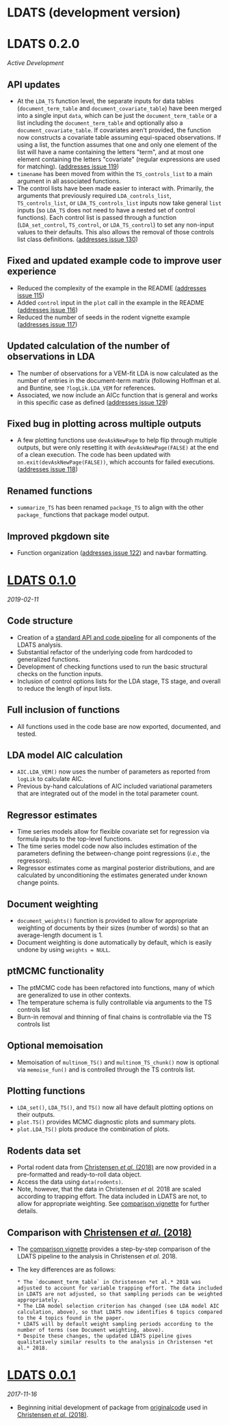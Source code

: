 # LDATS (development version)

# LDATS 0.2.0
*Active Development*

## API updates
* At the `LDA_TS` function level, the separate inputs for data tables (`document_term_table` and `document_covariate_table`) have been merged into a single input `data`, which can be just the `document_term_table` or a list including the `document_term_table` and optionally also a `document_covariate_table`. If covariates aren't provided, the function now constructs a covariate table assuming equi-spaced observations. If using a list, the function assumes that one and only one element of the list will have a name containing the letters "term", and at most one element containing the letters "covariate" (regular expressions are used for matching). ([addresses issue 119](https://github.com/weecology/LDATS/issues/119))
* `timename` has been moved from within the `TS_controls_list` to a main argument in all associated functions.
* The control lists have been made easier to interact with. Primarily, the arguments that previously required `LDA_controls_list`, `TS_controls_list`, or `LDA_TS_controls_list` inputs now take general `list` inputs (so  `LDA_TS` does not need to have a nested set of control functions). Each control list is passed through a function (`LDA_set_control`, `TS_control`, or `LDA_TS_control`) to set any non-input values to their defaults. This also allows the removal of those controls list class definitions. ([addresses issue 130](https://github.com/weecology/LDATS/issues/130))

## Fixed and updated example code to improve user experience
* Reduced the complexity of the example in the README ([addresses issue 115](https://github.com/weecology/LDATS/issues/115))
* Added `control` input in the `plot` call in the example in the README ([addresses issue 116](https://github.com/weecology/LDATS/issues/116))
* Reduced the number of seeds in the rodent vignette example ([addresses issue 117](https://github.com/weecology/LDATS/issues/117))

## Updated calculation of the number of observations in LDA
* The number of observations for a VEM-fit LDA is now calculated as the number of entries in the document-term matrix (following Hoffman et al. and Buntine, see `?logLik.LDA_VEM` for references.
* Associated, we now include an AICc function that is general and works in this specific case as defined  ([addresses issue 129](https://github.com/weecology/LDATS/issues/129))

## Fixed bug in plotting across multiple outputs
* A few plotting functions use `devAskNewPage` to help flip through multiple outputs, but were only resetting it with `devAskNewPage(FALSE)` at the end of a clean execution. The code has been updated with `on.exit(devAskNewPage(FALSE))`, which accounts for failed executions. ([addresses issue 118](https://github.com/weecology/LDATS/issues/118))

## Renamed functions
* `summarize_TS` has been renamed `package_TS` to align with the other `package_` functions that package model output.

## Improved pkgdown site
* Function organization ([addresses issue 122](https://github.com/weecology/LDATS/issues/122)) and navbar formatting.

# [LDATS 0.1.0](https://github.com/weecology/LDATS/pull/105)
*2019-02-11*

## Code structure
* Creation of a [standard API and code pipeline](https://weecology.github.io/LDATS/articles/LDATS_codebase.html) for all components of the LDATS analysis.
* Substantial refactor of the underlying code from hardcoded to generalized functions.
* Development of checking functions used to run the basic structural checks on the function inputs.
* Inclusion of control options lists for the LDA stage, TS stage, and overall to reduce the length of input lists.

## Full inclusion of functions
* All functions used in the code base are now exported, documented, and tested.

## LDA model AIC calculation
* `AIC.LDA_VEM()` now uses the number of parameters as reported from `logLik` to calculate AIC.
* Previous by-hand calculations of AIC included variational parameters that are integrated out of the model in the total parameter count.

## Regressor estimates
* Time series models allow for flexible covariate set for regression via formula inputs to the top-level functions.
* The time series model code now also includes estimation of the parameters defining the between-change point regressions (*i.e.*, the regressors).
* Regressor estimates come as marginal posterior distributions, and are calculated by unconditioning the estimates generated under known change points. 

## Document weighting
* `document_weights()` function is provided to allow for appropriate weighting of documents by their sizes (number of words) so that an average-length document is 1.
* Document weighting is done automatically by default, which is easily undone by using `weights = NULL`. 

## ptMCMC functionality
* The ptMCMC code has been refactored into functions, many of which are generalized to use in other contexts.
* The temperature schema is fully controllable via arguments to the TS controls list
* Burn-in removal and thinning of final chains is controllable via the TS controls list

## Optional memoisation
* Memoisation of `multinom_TS()` and `multinom_TS_chunk()` now is optional via `memoise_fun()` and is controlled through the TS controls list.

## Plotting functions
* `LDA_set()`, `LDA_TS()`, and `TS()` now all have default plotting options on their outputs.
* `plot.TS()` provides MCMC diagnostic plots and summary plots.
* `plot.LDA_TS()` plots produce the combination of plots.

## Rodents data set
* Portal rodent data from [Christensen *et al.* (2018)](https://doi.org/10.1002/ecy.2373) are now provided in a pre-formatted and ready-to-roll data object.
* Access the data using `data(rodents)`.
* Note, however, that the data in Christensen *et al.* 2018 are scaled according to trapping effort. The data included in LDATS are not, to allow for appropriate weighting. See [comparison vignette](https://weecology.github.io/LDATS/articles/paper-comparison.html) for further details.


## Comparison with [Christensen *et al.* (2018)](https://doi.org/10.1002/ecy.2373)
* The [comparison vignette](https://weecology.github.io/LDATS/articles/paper-comparison.html) provides a step-by-step comparison of the LDATS pipeline to the analysis in Christensen *et al.* 2018. 
* The key differences are as follows:

      * The `document_term_table` in Christensen *et al.* 2018 was adjusted to account for variable trapping effort. The data included in LDATS are not adjusted, so that sampling periods can be weighted appropriately.
      * The LDA model selection criterion has changed (see LDA model AIC calculation, above), so that LDATS now identifies 6 topics compared to the 4 topics found in the paper.
      * LDATS will by default weight sampling periods according to the number of terms (see Document weighting, above). 
      * Despite these changes, the updated LDATS pipeline gives qualitatively similar results to the analysis in Christensen *et al.* 2018. 

# [LDATS 0.0.1](https://github.com/weecology/LDATS/commit/326506b9d7fb3e0223948d0245381963f83a2b37) 
*2017-11-16*

* Beginning initial development of package from [originalcode]((https://github.com/emchristensen/Extreme-events-LDA)) used in [Christensen *et al.* (2018)](https://doi.org/10.1002/ecy.2373).
